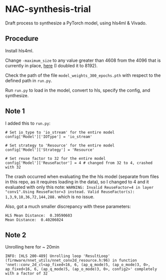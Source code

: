 # NAC-synthesis-trial

Draft process to synthesize a PyTorch model, using hls4ml & Vivado.

## Procedure

Install hls4ml.

Change `-maximum_size` to any value greater than 4608 from the 4096 that is currently in place, [here](https://github.com/fastmachinelearning/hls4ml/blob/main/hls4ml/templates/vivado/build_prj.tcl#L164) (I doubled it to 8192).

Check the path of the file `model_weights_300_epochs.pth` with respect to the defined path in `run.py`.

Run `run.py` to load in the model, convert to hls, specify the config, and synthesize.

## Note 1

I added this to `run.py`:
```
# Set io_type to 'io_stream' for the entire model
config['Model']['IOType'] = 'io_stream'

# Set strategy to 'Resource' for the entire model
config['Model']['Strategy'] = 'Resource'

# Set reuse factor to 32 for the entire model
config['Model']['ReuseFactor'] = 4 # changed from 32 to 4, crashed with 32
```

The crash occurred when evaluating the the hls model (separate from files in this repo, as it requires loading in the data), so I changed to 4 and it evaluated with only this note:
`WARNING: Invalid ReuseFactor=4 in layer "conv1".Using ReuseFactor=3 instead. Valid ReuseFactor(s): 1,3,9,18,36,72,144,288.` which is no issue. 

Also, got a much smaller discrepancy with these parameters:
```
HLS Mean Distance:  0.39590603
Mean Distance:  0.40206024
```

## Note 2

Unrolling here for ~ 20min

`INFO: [HLS 200-489] Unrolling loop 'ResultLoop' (firmware/nnet_utils/nnet_conv2d_resource.h:96) in function 'nnet::conv_2d_cl<ap_fixed<16, 6, (ap_q_mode)5, (ap_o_mode)3, 0>, ap_fixed<16, 6, (ap_q_mode)5, (ap_o_mode)3, 0>, config2>' completely with a factor of 32`
